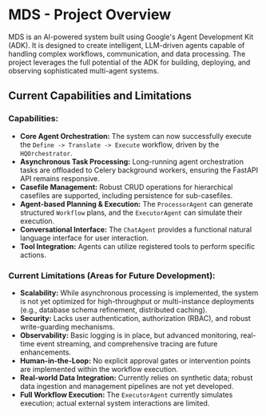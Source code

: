 # MDS - Project Overview

MDS is an AI-powered system built using Google's Agent Development Kit (ADK). It is designed to create intelligent, LLM-driven agents capable of handling complex workflows, communication, and data processing. The project leverages the full potential of the ADK for building, deploying, and observing sophisticated multi-agent systems.

## Current Capabilities and Limitations

### Capabilities:
*   **Core Agent Orchestration:** The system can now successfully execute the `Define -> Translate -> Execute` workflow, driven by the `HQOrchestrator`.
*   **Asynchronous Task Processing:** Long-running agent orchestration tasks are offloaded to Celery background workers, ensuring the FastAPI API remains responsive.
*   **Casefile Management:** Robust CRUD operations for hierarchical casefiles are supported, including persistence for sub-casefiles.
*   **Agent-based Planning & Execution:** The `ProcessorAgent` can generate structured `Workflow` plans, and the `ExecutorAgent` can simulate their execution.
*   **Conversational Interface:** The `ChatAgent` provides a functional natural language interface for user interaction.
*   **Tool Integration:** Agents can utilize registered tools to perform specific actions.

### Current Limitations (Areas for Future Development):
*   **Scalability:** While asynchronous processing is implemented, the system is not yet optimized for high-throughput or multi-instance deployments (e.g., database schema refinement, distributed caching).
*   **Security:** Lacks user authentication, authorization (RBAC), and robust write-guarding mechanisms.
*   **Observability:** Basic logging is in place, but advanced monitoring, real-time event streaming, and comprehensive tracing are future enhancements.
*   **Human-in-the-Loop:** No explicit approval gates or intervention points are implemented within the workflow execution.
*   **Real-world Data Integration:** Currently relies on synthetic data; robust data ingestion and management pipelines are not yet developed.
*   **Full Workflow Execution:** The `ExecutorAgent` currently simulates execution; actual external system interactions are limited.

